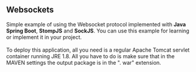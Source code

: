 ## Websockets

Simple example of using the Websocket protocol implemented with **Java Spring Boot**, **StompJS** and **SockJS**.
You can use this example for learning or implement it in your project.
<br><br>
To deploy this application, all you need is a regular Apache Tomcat servlet container running JRE 1.8. All you have to do is make sure that in the MAVEN settings the output package is in the ". war" extension.
